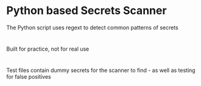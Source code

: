 # Python based Secrets Scanner
The Python script uses regext to detect common patterns of secrets
#
Built for practice, not for real use
#
Test files contain dummy secrets for the scanner to find - as well as testing for false positives
